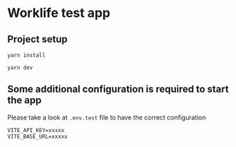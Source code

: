 # Worklife test app

## Project setup
```
yarn install
```
```
yarn dev
```
## Some additional configuration is required to start the app

Please take a look at `.env.test` file to have the correct configuration
```
VITE_API_KEY=xxxxx
VITE_BASE_URL=xxxxx
```